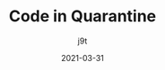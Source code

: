 ---
author: j9t
date: 2021-03-31
tags:
  - quality
  - maintenance
target_url: https://meiert.com/en/blog/code-in-quarantine/
title: Code in Quarantine
---
